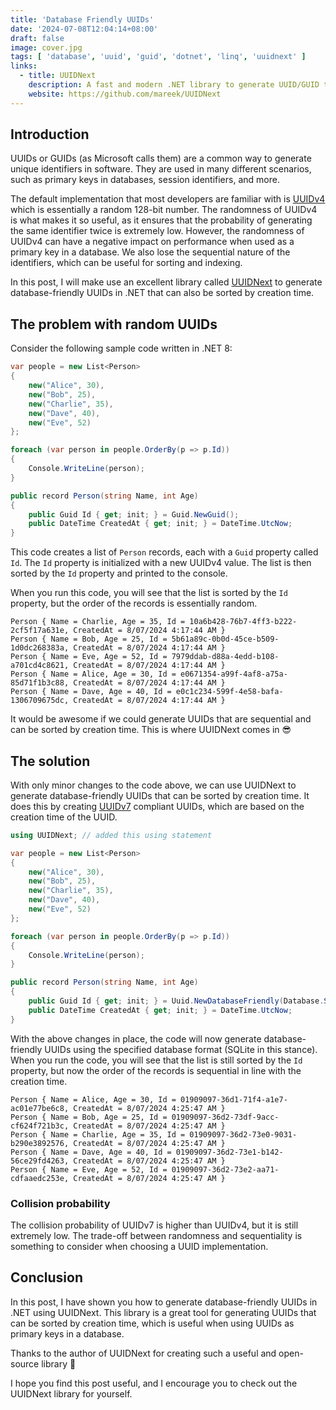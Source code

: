 ```yaml
---
title: 'Database Friendly UUIDs'
date: '2024-07-08T12:04:14+08:00'
draft: false
image: cover.jpg
tags: [ 'database', 'uuid', 'guid', 'dotnet', 'linq', 'uuidnext' ]
links:
  - title: UUIDNext
    description: A fast and modern .NET library to generate UUID/GUID that are either sequential and database friendly (versions 7), name based (versions 5) or random (version 4).
    website: https://github.com/mareek/UUIDNext
---
```


## Introduction

UUIDs or GUIDs (as Microsoft calls them) are a common way to generate unique identifiers in software. They are used in many different scenarios, such as primary keys in databases, session identifiers, and more.

The default implementation that most developers are familiar with is [UUIDv4](https://www.rfc-editor.org/rfc/rfc9562#name-uuid-version-4) which is essentially a random 128-bit number. The randomness of UUIDv4 is what makes it so useful, as it ensures that the probability of generating the same identifier twice is extremely low. However, the randomness of UUIDv4 can have a negative impact on performance when used as a primary key in a database. We also lose the sequential nature of the identifiers, which can be useful for sorting and indexing.

In this post, I will make use an excellent library called [UUIDNext](https://github.com/mareek/UUIDNext) to generate database-friendly UUIDs in .NET that can also be sorted by creation time.

## The problem with random UUIDs

Consider the following sample code written in .NET 8:

```csharp
var people = new List<Person>
{
    new("Alice", 30),
    new("Bob", 25),
    new("Charlie", 35),
    new("Dave", 40),
    new("Eve", 52)
};

foreach (var person in people.OrderBy(p => p.Id))
{
    Console.WriteLine(person);
}

public record Person(string Name, int Age)
{
    public Guid Id { get; init; } = Guid.NewGuid();
    public DateTime CreatedAt { get; init; } = DateTime.UtcNow;
}
```

This code creates a list of `Person` records, each with a `Guid` property called `Id`. The `Id` property is initialized with a new UUIDv4 value. The list is then sorted by the `Id` property and printed to the console.

When you run this code, you will see that the list is sorted by the `Id` property, but the order of the records is essentially random. 

```
Person { Name = Charlie, Age = 35, Id = 10a6b428-76b7-4ff3-b222-2cf5f17a631e, CreatedAt = 8/07/2024 4:17:44 AM }
Person { Name = Bob, Age = 25, Id = 5b61a89c-0b0d-45ce-b509-1d0dc268383a, CreatedAt = 8/07/2024 4:17:44 AM }
Person { Name = Eve, Age = 52, Id = 7979ddab-d88a-4edd-b108-a701cd4c8621, CreatedAt = 8/07/2024 4:17:44 AM }
Person { Name = Alice, Age = 30, Id = e0671354-a99f-4af8-a75a-85d71f1b3c88, CreatedAt = 8/07/2024 4:17:44 AM }
Person { Name = Dave, Age = 40, Id = e0c1c234-599f-4e58-bafa-1306709675dc, CreatedAt = 8/07/2024 4:17:44 AM }
```

It would be awesome if we could generate UUIDs that are sequential and can be sorted by creation time. This is where UUIDNext comes in 😎

## The solution

With only minor changes to the code above, we can use UUIDNext to generate database-friendly UUIDs that can be sorted by creation time.
It does this by creating [UUIDv7](https://www.rfc-editor.org/rfc/rfc9562#name-uuid-version-7) compliant UUIDs, which are based on the creation time of the UUID.

```csharp
using UUIDNext; // added this using statement

var people = new List<Person>
{
    new("Alice", 30),
    new("Bob", 25),
    new("Charlie", 35),
    new("Dave", 40),
    new("Eve", 52)
};

foreach (var person in people.OrderBy(p => p.Id))
{
    Console.WriteLine(person);
}

public record Person(string Name, int Age)
{
    public Guid Id { get; init; } = Uuid.NewDatabaseFriendly(Database.SQLite); // changed this line
    public DateTime CreatedAt { get; init; } = DateTime.UtcNow;
}
```

With the above changes in place, the code will now generate database-friendly UUIDs using the specified database format (SQLite in this stance). When you run the code, you will see that the list is still sorted by the `Id` property, but now the order of the records is sequential in line with the creation time.


```
Person { Name = Alice, Age = 30, Id = 01909097-36d1-71f4-a1e7-ac01e77be6c8, CreatedAt = 8/07/2024 4:25:47 AM }
Person { Name = Bob, Age = 25, Id = 01909097-36d2-73df-9acc-cf624f721b3c, CreatedAt = 8/07/2024 4:25:47 AM }
Person { Name = Charlie, Age = 35, Id = 01909097-36d2-73e0-9031-b290e3892576, CreatedAt = 8/07/2024 4:25:47 AM }
Person { Name = Dave, Age = 40, Id = 01909097-36d2-73e1-b142-56ce29fd4263, CreatedAt = 8/07/2024 4:25:47 AM }
Person { Name = Eve, Age = 52, Id = 01909097-36d2-73e2-aa71-cdfaaedc253e, CreatedAt = 8/07/2024 4:25:47 AM }
```

### Collision probability

The collision probability of UUIDv7 is higher than UUIDv4, but it is still extremely low. The trade-off between randomness and sequentiality is something to consider when choosing a UUID implementation.

## Conclusion

In this post, I have shown you how to generate database-friendly UUIDs in .NET using UUIDNext. This library is a great tool for generating UUIDs that can be sorted by creation time, which is useful when using UUIDs as primary keys in a database.

Thanks to the author of UUIDNext for creating such a useful and open-source library 💖

I hope you find this post useful, and I encourage you to check out the UUIDNext library for yourself.
